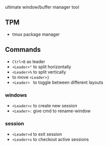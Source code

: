 ultimate window/buffer manager tool

## TPM
- tmux package manager

## Commands
- `Ctrl+B` as leader
- `<Leader>"` to split horizontally
- `<Leader>%` to split vertically
- to move `<Leader>}` 
- `<Leader> ` to toggle between different layouts

### windows
- `<Leader>c` to create new session
- `<Leader>:` give cmd to rename-window

### session
- `<Leader>d` to exit session
- `<Leader>s` to checkout active sessions

